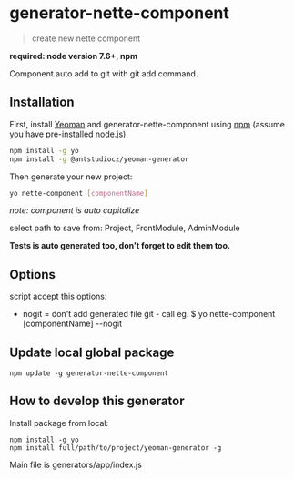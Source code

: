 # generator-nette-component
> create new nette component

**required: node version 7.6+, npm**

Component auto add to git with git add command.

## Installation

First, install [Yeoman](http://yeoman.io) and generator-nette-component using [npm](https://www.npmjs.com/) (assume you have pre-installed [node.js](https://nodejs.org/)).

```bash
npm install -g yo
npm install -g @antstudiocz/yeoman-generator
```

Then generate your new project:

```bash
yo nette-component [componentName]
```
_note: component is auto capitalize_

select path to save from: Project, FrontModule, AdminModule

**Tests is auto generated too, don't forget to edit them too.**

## Options
script accept this options:
  - nogit = don't add generated file git - call eg. $ yo nette-component [componentName] --nogit

## Update local global package

```
npm update -g generator-nette-component
```

## How to develop this generator

Install package from local:
```
npm install -g yo
npm install full/path/to/project/yeoman-generator -g
``` 

Main file is generators/app/index.js
